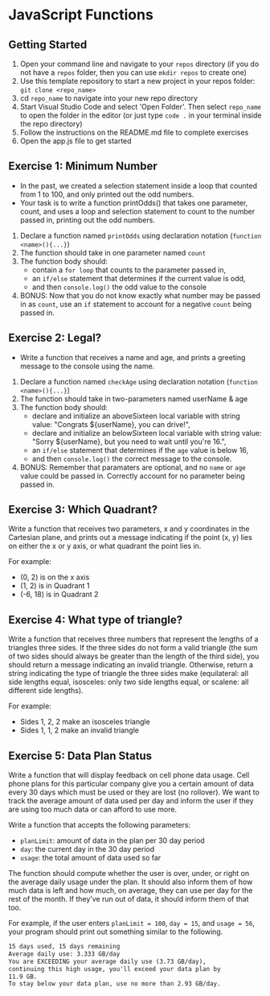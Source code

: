 # JavaScript Functions

## Getting Started

1. Open your command line and navigate to your `repos` directory (if you do not have a `repos` folder, then you can use `mkdir repos` to create one)
2. Use this template repository to start a new project in your repos folder: `git clone <repo_name>`
3. cd `repo_name` to navigate into your new repo directory
4. Start Visual Studio Code and select 'Open Folder'. Then select `repo_name` to open the folder in the editor (or just type `code .` in your terminal inside the repo directory)
5. Follow the instructions on the README.md file to complete exercises
6. Open the app.js file to get started

## Exercise 1: Minimum Number

- In the past, we created a selection statement inside a loop that counted from 1 to 100, and only printed out the odd numbers.
- Your task is to write a function printOdds() that takes one parameter, count, and uses a loop and selection statement to count to the number passed in, printing out the odd numbers.

1. Declare a function named `printOdds` using declaration notation (`function <name>(){...}`)
2. The function should take in one parameter named `count`
3. The function body should:
   - contain a `for loop` that counts to the parameter passed in,
   - an `if/else` statement that determines if the current value is odd,
   - and then `console.log()` the odd value to the console
4. BONUS: Now that you do not know exactly what number may be passed in as `count`, use an `if` statement to account for a negative `count` being passed in.

## Exercise 2: Legal?

- Write a function that receives a name and age, and prints a greeting message to the console using the name.

1. Declare a function named `checkAge` using declaration notation (`function <name>(){...}`)
2. The function should take in two-parameters named userName & age
3. The function body should:
   - declare and initialize an aboveSixteen local variable with string value: "Congrats ${userName}, you can drive!",
   - declare and initialize an belowSixteen local variable with string value: "Sorry ${userName}, but you need to wait until you're 16.",
   - an `if/else` statement that determines if the `age` value is below 16,
   - and then `console.log()` the correct message to the console.
4. BONUS: Remember that paramaters are optional, and no `name` or `age` value could be passed in. Correctly account for no parameter being passed in.

## Exercise 3: Which Quadrant?

Write a function that receives two parameters, x and y coordinates in
the Cartesian plane, and prints out a message indicating if the point (x, y) lies on either the x or y axis,
or what quadrant the point lies in.

For example:

- (0, 2) is on the x axis
- (1, 2) is in Quadrant 1
- (-6, 18) is in Quadrant 2

## Exercise 4: What type of triangle?

Write a function that receives three numbers that represent the lengths of a triangles three sides. If the three
sides do not form a valid triangle (the sum of two sides should always be greater than the length of the third side),
you should return a message indicating an invalid triangle. Otherwise, return a string indicating the type of triangle
the three sides make (equilateral: all side lengths equal, isosceles: only two side lengths equal, or scalene: all different side lengths).

For example:

- Sides 1, 2, 2 make an isosceles triangle
- Sides 1, 1, 2 make an invalid triangle

## Exercise 5: Data Plan Status

Write a function that will display feedback on cell phone data usage. Cell phone
plans for this particular company give you a certain amount of data every 30 days
which must be used or they are lost (no rollover). We want to track the average amount of data
used per day and inform the user if they are using too much data or can
afford to use more.

Write a function that accepts the following parameters:

- `planLimit`: amount of data in the plan per 30 day period
- `day`: the current day in the 30 day period
- `usage`: the total amount of data used so far

The function should compute whether the user is over, under, or right on the average
daily usage under the plan. It should also inform them of how much data is left
and how much, on average, they can use per day for the rest of the month. If
they’ve run out of data, it should inform them of that too.

For example, if the user enters `planLimit = 100`, `day = 15`, and `usage = 56`, your program should print
out something similar to the following.

```txt
15 days used, 15 days remaining
Average daily use: 3.333 GB/day
You are EXCEEDING your average daily use (3.73 GB/day),
continuing this high usage, you'll exceed your data plan by
11.9 GB.
To stay below your data plan, use no more than 2.93 GB/day.
```
